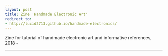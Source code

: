 ```yaml
---
layout: post
title: Zine 'Handmade Electronic Art'
redirect_to:
- http://lucid2713.github.io/handmade-electronics/
---
```


Zine for tutorial of handmade electronic art and informative references, 2018 -

***
